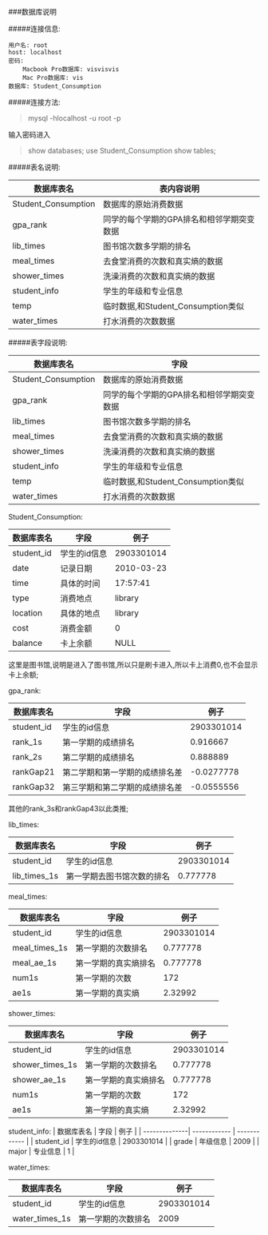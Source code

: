 
###数据库说明

#####连接信息:
```
用户名: root
host: localhost
密码:
    Macbook Pro数据库: visvisvis
    Mac Pro数据库: vis
数据库: Student_Consumption
```

#####连接方法:

> mysql -hlocalhost -u root -p


输入密码进入

> show databases;
> use Student_Consumption
> show tables;

#####表名说明:

| 数据库表名                  | 表内容说明                  |
| ---------------------------| ---------------------------- |
| Student_Consumption        | 数据库的原始消费数据            |
| gpa_rank                   | 同学的每个学期的GPA排名和相邻学期突变数据      |
| lib_times                  | 图书馆次数多学期的排名|
| meal_times                 | 去食堂消费的次数和真实熵的数据|
| shower_times               | 洗澡消费的次数和真实熵的数据|
| student_info               | 学生的年级和专业信息|
| temp                       | 临时数据,和Student_Consumption类似|
| water_times                | 打水消费的次数数据 |


#####表字段说明:

| 数据库表名                  | 字段                |
| ---------------------------| ---------------------------- |
| Student_Consumption        | 数据库的原始消费数据            |
| gpa_rank                   | 同学的每个学期的GPA排名和相邻学期突变数据      |
| lib_times                  | 图书馆次数多学期的排名|
| meal_times                 | 去食堂消费的次数和真实熵的数据|
| shower_times               | 洗澡消费的次数和真实熵的数据|
| student_info               | 学生的年级和专业信息|
| temp                       | 临时数据,和Student_Consumption类似|
| water_times                | 打水消费的次数数据 |

Student_Consumption:

| 数据库表名      | 字段                |  例子        |
| --------------| ------------ | ------------ |
| student_id    | 学生的id信息  | 2903301014 |
| date          | 记录日期 | 2010-03-23 |
| time          | 具体的时间 | 17:57:41 |
| type          | 消费地点 | library |
| location      | 具体的地点| library |
| cost          | 消费金额| 0 |
| balance       | 卡上余额| NULL |
这里是图书馆,说明是进入了图书馆,所以只是刷卡进入,所以卡上消费0,也不会显示卡上余额;


gpa_rank:

| 数据库表名      | 字段                |  例子        |
| --------------| ------------ | ------------ |
| student_id    | 学生的id信息  | 2903301014 |
| rank_1s       | 第一学期的成绩排名 | 0.916667 |
| rank_2s       | 第二学期的成绩排名 | 0.888889 |
| rankGap21     | 第二学期和第一学期的成绩排名差 | -0.0277778 |
| rankGap32     | 第三学期和第二学期的成绩排名差| -0.0555556 |
其他的rank_3s和rankGap43以此类推;

lib_times:

| 数据库表名      | 字段                |  例子        |
| --------------| ------------ | ------------ |
| student_id    | 学生的id信息  | 2903301014 |
| lib_times_1s  | 第一学期去图书馆次数的排名 | 0.777778 |

meal_times:

| 数据库表名      | 字段                |  例子        |
| --------------| ------------ | ------------ |
| student_id    | 学生的id信息  | 2903301014 |
| meal_times_1s | 第一学期的次数排名 | 0.777778 |
| meal_ae_1s    | 第一学期的真实熵排名| 0.777778 |
| num1s         | 第一学期的次数 | 172 |
| ae1s          | 第一学期的真实熵 | 2.32992 |

shower_times:

| 数据库表名      | 字段                |  例子        |
| --------------| ------------ | ------------ |
| student_id    | 学生的id信息  | 2903301014 |
| shower_times_1s | 第一学期的次数排名 | 0.777778 |
| shower_ae_1s    | 第一学期的真实熵排名| 0.777778 |
| num1s         | 第一学期的次数 | 172 |
| ae1s          | 第一学期的真实熵 | 2.32992 |

student_info:
| 数据库表名      | 字段                |  例子        |
| --------------| ------------ | ------------ |
| student_id    | 学生的id信息  | 2903301014 |
| grade         | 年级信息 | 2009 |
| major         | 专业信息    | 1 |

water_times:

| 数据库表名      | 字段                |  例子        |
| --------------| ------------ | ------------ |
| student_id    | 学生的id信息  | 2903301014 |
| water_times_1s| 第一学期的次数排名 | 2009 |
